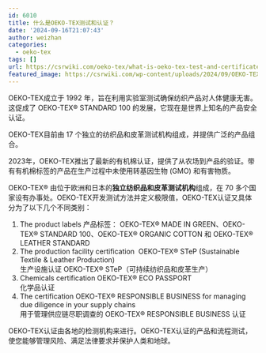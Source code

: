 ```yaml
---
id: 6010
title: 什么是OEKO-TEX测试和认证？
date: '2024-09-16T21:07:43'
author: weizhan
categories:
  - oeko-tex
tags: []
url: https://csrwiki.com/oeko-tex/what-is-oeko-tex-test-and-certificate
featured_image: https://csrwiki.com/wp-content/uploads/2024/09/OEKO-TEX认证.webp
---
```


OEKO-TEX成立于 1992 年，旨在利用实验室测试确保纺织产品对人体健康无害。这促成了 OEKO-TEX® STANDARD 100 的发展，它现在是世界上知名的产品安全认证。

OEKO-TEX目前由 17 个独立的纺织品和皮革测试机构组成，并提供广泛的产品组合。

2023年，OEKO-TEX推出了最新的有机棉认证，提供了从农场到产品的验证。带有有机棉标签的产品在生产过程中未使用转基因生物 (GMO) 和有害物质。

OEKO-TEX® 由位于欧洲和日本的**独立纺织品和皮革测试机构**组成，在 70 多个国家设有办事处。OEKO-TEX开发测试方法并定义极限值，OEKO-TEX认证又具体分为了以下几个不同类别：

1. The product labels 产品标签： OEKO-TEX® MADE IN GREEN、OEKO-TEX® STANDARD 100、OEKO-TEX® ORGANIC COTTON 和 OEKO-TEX® LEATHER STANDARD
2. The production facility certification  OEKO-TEX® STeP (Sustainable Textile & Leather Production)\
   生产设施认证 OEKO-TEX® STeP（可持续纺织品和皮革生产）
3. Chemicals certification OEKO-TEX® ECO PASSPORT\
   化学品认证
4. The certification OEKO-TEX® RESPONSIBLE BUSINESS for managing due diligence in your supply chains\
   用于管理供应链尽职调查的 OEKO-TEX® RESPONSIBLE BUSINESS 认证

OEKO-TEX认证由各地的检测机构来进行。OEKO-TEX认证的产品和流程测试，使您能够管理风险、满足法律要求并保护人类和地球。
